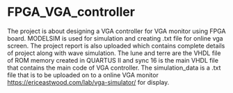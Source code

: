 # FPGA_VGA_controller
The project is about designing a VGA controller for VGA monitor using FPGA board. MODELSIM is used for simulation and creating .txt file for online vga screen. The project report is also uploaded which contains complete details of project along with wave simulation.
The lune and terre are the VHDL file of ROM memory created in QUARTUS II and sync 16 is the main VHDL file that contains the main code of VGA controller. The simulation_data is a .txt file that is to be uploaded on to a online VGA monitor https://ericeastwood.com/lab/vga-simulator/ for display.
